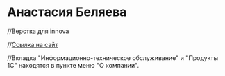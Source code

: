 
# Анастасия Беляева
//Верстка для innova

//[Ссылка на сайт](https://9karamba.github.io/innova/1page/ " ")

//Вкладка "Информационно-техническое обслуживание" и "Продукты 1С" находятся в пункте меню "О компании".

